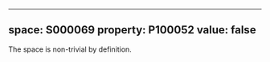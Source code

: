   ---
  space: S000069
  property: P100052
  value: false
  ---
  
  The space is non-trivial by definition.
